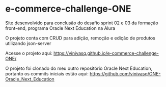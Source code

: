 # e-commerce-challenge-ONE
Site desenvolvido para conclusão do desafio sprint 02 e 03 da formação front-end, programa Oracle Next Education na Alura

O projeto conta com CRUD para adição, remoção e edição de produtos utilizando json-server

Acesse o projeto aqui: https://vinivasq.github.io/e-commerce-challenge-ONE/


O projeto foi clonado do meu outro repositório Oracle Next Education, portanto os commits iniciais estão aqui: https://github.com/vinivasq/ONE-Oracle_Next_Education
